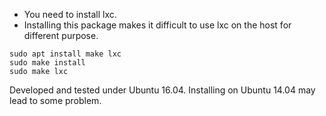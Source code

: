 - You need to install lxc.
- Installing this package makes it difficult to use lxc on the host for different purpose.

```
sudo apt install make lxc
sudo make install
sudo make lxc
```

Developed and tested under Ubuntu 16.04. Installing on Ubuntu 14.04 may lead to some problem.
